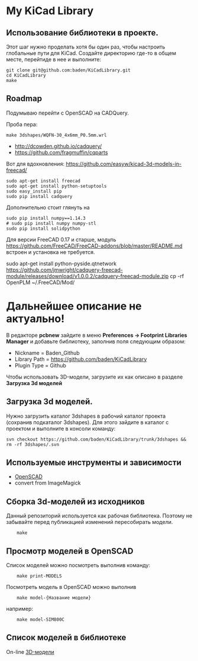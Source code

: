 # My KiCad Library

## Использование библиотеки в проекте.

Этот шаг нужно проделать хотя бы один раз, чтобы настроить глобальные пути
для KiCad.
Создайте директорию где-то в общем месте, перейтиде в нее и выполните:

```
git clone git@github.com:baden/KiCadLibrary.git
cd KiCadLibrary
make
```


## Roadmap

Подумываю перейти с OpenSCAD на CADQuery.

Проба пера:

```
make 3dshapes/WQFN-30_4x6mm_P0.5mm.wrl
```

* http://dcowden.github.io/cadquery/
* https://github.com/fragmuffin/cqparts

Вот для вдохновления: https://github.com/easyw/kicad-3d-models-in-freecad/

```
sudo apt-get install freecad
sudo apt-get install python-setuptools
sudo easy_install pip
sudo pip install cadquery

```

Дополнительно стоит глянуть на

```
sudo pip install numpy==1.14.3
# sudo pip install numpy numpy-stl
sudo pip install solidpython
```


Для версии FreeCAD 0.17 и старше, модуль
https://github.com/FreeCAD/FreeCAD-addons/blob/master/README.md встроен
и установка не требуется.


sudo apt-get install python-pyside.qtnetwork
https://github.com/jmwright/cadquery-freecad-module/releases/download/v1.0.0.2/cadquery-freecad-module.zip
cp -rf OpenPLM ~/.FreeCAD/Mod/


# Дальнейшее описание не актуально!


В редакторе **pcbnew** зайдите в меню **Preferences -> Footprint Libraries Manager**
и добавьте библиотеку, заполнив поля следующим образом:

* Nickname = Baden_Github
* Library Path = https://github.com/baden/KiCadLibrary
* Plugin Type = Github

Чтобы использовать 3D-модели, загрузите их как описано в разделе **Загрузка 3d моделей**

## Загрузка 3d моделей.

Нужно загрузить каталог 3dshapes в рабочий каталог проекта (сохранив подкаталог 3dshapes).
Для этого зайдите в каталог с проектом и выполните в консоли команду:

```
svn checkout https://github.com/baden/KiCadLibrary/trunk/3dshapes && rm -rf 3dshapes/.svn
```

## Используемые инструменты и зависимости

* [OpenSCAD](http://www.openscad.org/)
* convert from ImageMagick

## Сборка 3d-моделей из исходников

Данный репозиторий используется как рабочая библиотека. Поэтому не забывайте перед публикацией изменений пересобирать модели.

```
    make
```

## Просмотр моделей в OpenSCAD

Список моделей можно посмотреть выполнив команду:

```
    make print-MODELS
```

Посмотреть модель в OpenSCAD можно выполнив

```
    make model-{Название модели}
```

например:

```
    make model-SIM800C
```

## Список моделей в библиотеке

On-line [3D-модели](http://baden.github.io/KiCadLibrary/)
